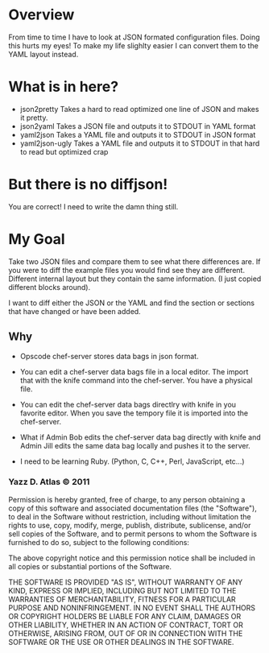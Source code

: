 Overview
========

From time to time I have to look at JSON formated configuration files. 
Doing this hurts my eyes!  To make my life slighlty easier I can convert
them to the YAML layout instead. 

What is in here?
================

  * json2pretty 
     Takes a  hard to read optimized one line of JSON and makes it pretty.
  * json2yaml
     Takes a JSON file and outputs it to STDOUT in YAML format
  * yaml2json
     Takes a YAML file and outputs it to STDOUT in JSON format
  * yaml2json-ugly
     Takes a YAML file and outputs it to STDOUT in that hard to read  but 
     optimized crap

But there is no diffjson!
=========================

You are correct!  I need to write the damn thing still.

My Goal 
=======
Take two JSON files and compare them to see what there differences are.
If you were to diff the example files you would find see they are different.
Different internal layout but they contain the same information. (I just 
copied different blocks around).

I want to diff either the JSON or the YAML and find the section or sections 
that have changed or have been added.

Why
---

 * Opscode chef-server stores data bags in json format.

 * You can edit a chef-server data bags file in a local editor. The import that 
   with the knife command into the chef-server. You have a physical file.

 * You can edit the chef-server data bags directlry with knife in you favorite
   editor. When you save the tempory file it is imported into the chef-server.

 * What if Admin Bob edits the chef-server data bag directly with knife and 
   Admin Jill edits the same data bag locally and pushes it to the server.

 * I need to be learning Ruby. (Python, C, C++, Perl, JavaScript, etc...)


### Yazz D. Atlas © 2011

Permission is hereby granted, free of charge, to any person obtaining
a copy of this software and associated documentation files (the
"Software"), to deal in the Software without restriction, including
without limitation the rights to use, copy, modify, merge, publish,
distribute, sublicense, and/or sell copies of the Software, and to
permit persons to whom the Software is furnished to do so, subject to
the following conditions:

The above copyright notice and this permission notice shall be
included in all copies or substantial portions of the Software.

THE SOFTWARE IS PROVIDED "AS IS", WITHOUT WARRANTY OF ANY KIND,
EXPRESS OR IMPLIED, INCLUDING BUT NOT LIMITED TO THE WARRANTIES OF
MERCHANTABILITY, FITNESS FOR A PARTICULAR PURPOSE AND
NONINFRINGEMENT. IN NO EVENT SHALL THE AUTHORS OR COPYRIGHT HOLDERS BE
LIABLE FOR ANY CLAIM, DAMAGES OR OTHER LIABILITY, WHETHER IN AN ACTION
OF CONTRACT, TORT OR OTHERWISE, ARISING FROM, OUT OF OR IN CONNECTION
WITH THE SOFTWARE OR THE USE OR OTHER DEALINGS IN THE SOFTWARE.
